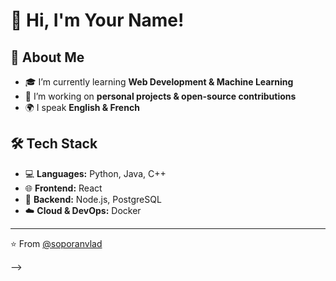 # 👋 Hi, I'm Your Name!

## 🚀 About Me
- 🎓 I’m currently learning **Web Development & Machine Learning**
- 💼 I’m working on **personal projects & open-source contributions**
- 🌍 I speak **English & French**

## 🛠️ Tech Stack
- 💻 **Languages:** Python, Java, C++
- 🌐 **Frontend:** React
- 🔧 **Backend:** Node.js, PostgreSQL
- ☁️ **Cloud & DevOps:** Docker

---
⭐️ From [@soporanvlad](https://github.com/soporanvlad)

-->
